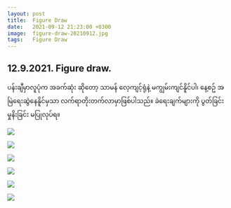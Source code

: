 ```yaml
---
layout: post
title:  Figure Draw
date:   2021-09-12 21:23:00 +0300
image:  figure-draw-20210912.jpg
tags:   Figure Draw
---
```

## 12.9.2021. Figure draw.
ပန်းချီမှာလူပုံက အခက်ဆုံး ဆိုတော့ သာမန် လေ့ကျင့်ရုံနဲ့ မကျွမ်းကျင်နိူင်ပါ၊ နေ့စဥ် အမြဲရေးဆွဲနေနိူင်မှသာ လက်ရာတိုးတက်လာမှာဖြစ်ပါသည်။ ခဲရေးချက်များကို ပွတ်ခြင်း မှုနိးခြင်း မပြုလုပ်ရ။

![]({{site.baseurl}}/img/figure-draw-20210912/01.jpg)

![]({{site.baseurl}}/img/figure-draw-20210912/02.jpg)

![]({{site.baseurl}}/img/figure-draw-20210912/03.jpg)

![]({{site.baseurl}}/img/figure-draw-20210912/04.jpg)

![]({{site.baseurl}}/img/figure-draw-20210912/05.jpg)

![]({{site.baseurl}}/img/figure-draw-20210912/06.jpg)